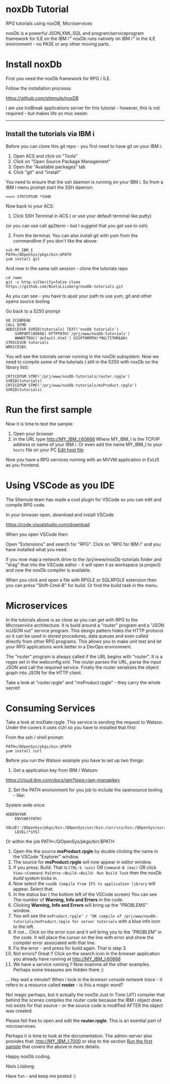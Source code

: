 # noxDb Tutorial 
RPG tutorials using noxDB, Microservices

noxDb is a powerful JSON,XML,SQL and program/serviceprogram framework for ILE on the IBM i™
noxDb runs natively on IBM i™ in the ILE environment - no PASE or any other moving parts.

# Install noxDb
First you need the noxDb framework for RPG / ILE. 

Follow the installation processs 

https://github.com/sitemule/noxDB


I am use IceBreak applications server for this tutorial - however, this is not required - but makes life so muc easier.


___
## Install the tutorials via IBM i

Before you can clone this git repo - you first need to have git on your IBM i:

1) Open ACS and click on "Tools"
2) Click on "Open Source Package Management"
3) Open the "Available packages" tab
4) Click "git" and "Install"

You need to ensure that the ssh daemon is running on your IBM i. So from a IBM i menu prompt start the SSH daemon:

```
===> STRTCPSVR *SSHD
```

Now back to your ACS:

1) Click SSH Terminal in ACS ( or use your default terminal like putty) 

(or you can use call qp2term – but I suggest that you get use to ssh)

2) From the terminal. You can also install git with yum from the commandline if you don't like the above:  
```
ssh MY_IBM_I
PATH=/QOpenSys/pkgs/bin:$PATH
yum install git
```
And now in the same ssh session - clone the tutorials repo 
```
cd /www
git -c http.sslVerify=false clone https://github.com/NielsLiisberg/noxDb-tutorials.git
```
As you can see - you have to ajust your path to use yum, git and other opens source tooling  

Go back to a 5250 prompt
```
GO ICEBREAK 
CALL QCMD
ADDICESVR SVRID(tutorials) TEXT('noxDb tutorials') 
    SVRPORT(60666) HTTPPATH('/prj/www/noxDb-tutorials') 
    WWWDFTDOC('default.html') DISPTHRMTH(*MULTITHREAD)         
STRICESVR tutorials
WRKICESBS 
```
You will see the tutorials server running in the noxDb subsystem. Now we need to compile some of the tutorials ( still in the 5250 with noxDb on the library list):

```
CRTICEPGM STMF('/prj/www/noxDb-tutorials/router.rpgle') SVRID(tutorials)
CRTICEPGM STMF('/prj/www/noxDb-tutorials/msProduct.rpgle') SVRID(tutorials)
```

# Run the first sample
Now it is time to test the sample:

1) Open your browser
2) In the URL type [http://MY_IBM_I:60666](http://MY_IBM_I:60666)  Where MY_IBM_I is the TCP/IP address or name of your IBM i. Or even add the name MY_IBM_I to your ```hosts``` file on your PC 
[Edit host file](https://www.howtogeek.com/howto/27350/beginner-geek-how-to-edit-your-hosts-file/)

Now you have a RPG services running with an MVVM application in ExtJS as you frontend.

# Using VSCode as you IDE
The Sitemule team has made a cool plugin for VSCode so you can edit and compile RPG code.

In your browser open, download and install VSCode 

https://code.visualstudio.com/download


When you open VSCode then:

Open "Extensions" and search for "RPG".
Click on "RPG for IBM i" and you have installed what you need.

If you now map a network drive to the /prj/www/noxDb-tutorials folder and "drag" that into the VSCode editor - it will open it as workspace (a project) and now the noxDb compiler is available.

When you click and open a file with RPGLE or SQLRPGLE extension then you can press "Shift-Cmd-B" for build. Or find the build task in the menu.

# Microservices
In the tutorials above is as close as you can get with RPG to the Microservice architecture. It is build around a "router" program and a "JSON in/JSON out" service program. This design pattern hides the HTTP protocol so it can be used in stored procedures, data queues and even called directly from other RPG programs. This allows you to make unit test and let your RPG applications work better in a DevOps environment.

The "router" program is always called if the URL begins with "router". It is a regex set in the webconfig.xml. The router parses the URL, parse the input JSON and call the required service. Finally the router serializes the object graph into JSON for the HTTP client.

Take a look at "router.rpgle" and "msProduct.rpgle" - they carry the whole secret!


# Consuming Services
Take a look at msXlate.rpgle .This service is sending the request to Watson. Under the covers it uses cUrl so you have to installed that first:

From the ssh / shell prompt:
```
PATH=/QOpenSys/pkgs/bin:$PATH
yum install curl
```
Before you run the Watson example you have to set up two things: 

1) Get a application key from IBM / Watson: 

https://cloud.ibm.com/docs/iam?topic=iam-manapikey

2) Set the PATH environment for you job to include the opensource tooling - like:

System wide once:

```
ADDENVVAR 
    ENVVAR(PATH) 
    VALUE('/QOpenSys/pkgs/bin:/QOpenSys/usr/bin:/usr/ccs/bin:/QOpenSys/usr/bin/X11:/usr/sbin:.:/usr/bin')
    LEVEL(*SYS)                                                   
```

Or within the job
PATH=/QOpenSys/pkgs/bin:$PATH


1. Open the the source **msProduct.rpgle** by double clicking the name in the VSCode "Explorer" window.
2. The source for **msProduct.rpgle**  will now appear in editor window.
3. If you press: Build. That is ```CTRL-b (win)``` OR ```Command-B (mac)```  OR click ```View->Command Palette->Build->Build: Run Build Task``` then the *noxDb build system* kicks in.
4. Now select the ```noxDb Compile From IFS to application library``` will appear. Select that.
5. In the status bar ( the bottom left of the VSCode screen) You can see The number of **Warning, Info and Errors** in the code.
6. Clicking  **Warning, Info and Errors** will bring up the *"PROBLEMS"* window.
7. You will see the ```msProduct.rpgle" / "OK compile of /prj/www/noxDb-tutorials/msProduct.rpgle for server tutorials``` with a blue info icon to the left.
8. If not... Click on the error icon and it will bring you to the *"PROBLEM"* in the code. It will place the cursor on the line with error and show the compiler error associated with that line.
9. Fix the error - and press <CTRL-b> for build again. That is step 3.
10. Not errors? Great !! Click on the search icon in the browser application you already have running at [http://MY_IBM_I:60666](http://MY_IBM_I:60666) 
11. We have a service running !! Now examine all the other examples. Perhaps some treasures are hidden there ;) 


... Hey wait a minute!! When i look in the *browser console network trace* - it refers to a resource called **router** - is this a magic word? 

No! magic perhaps, but it actually the noxDb Just In Time (JIT) compiler that behind the scenes compiles the router code because the IBM i object does not exists for that source - or the source code is  modified AFTER the object was created. 

Please fell free to open and edit the **router.rpgle**. This is an esential part of microservices.   

Perhaps it is time to look at the documentation. The admin-server also provides that: [http://MY_IBM_I:7000](http://MY_IBM_I:7000)  or skip to the section [Run the first sample](#Run-the-first-sample) that covers the above in more details.



Happy noxDb coding.

*Niels Liisberg.*




Have fun - and keep me posted :)




